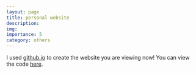 ```yaml
---
layout: page
title: personal website
description: 
img: 
importance: 5
category: others
---
```


I used [github.io](github.io) to create the website you are viewing now! You can view the code [here](https://github.com/estellaka/estellaka.github.io/tree/master).